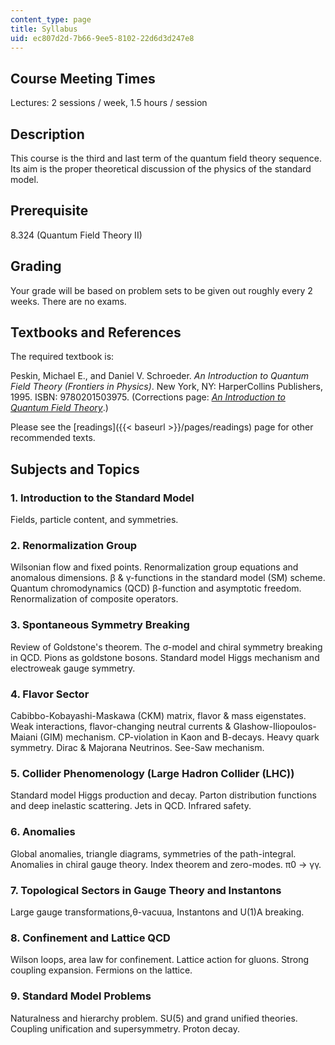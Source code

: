 ```yaml
---
content_type: page
title: Syllabus
uid: ec807d2d-7b66-9ee5-8102-22d6d3d247e8
---
```


Course Meeting Times
--------------------

Lectures: 2 sessions / week, 1.5 hours / session

Description
-----------

This course is the third and last term of the quantum field theory sequence. Its aim is the proper theoretical discussion of the physics of the standard model.

Prerequisite
------------

8.324 (Quantum Field Theory II)

Grading
-------

Your grade will be based on problem sets to be given out roughly every 2 weeks. There are no exams.

Textbooks and References
------------------------

The required textbook is:

Peskin, Michael E., and Daniel V. Schroeder. _An Introduction to Quantum Field Theory (Frontiers in Physics)_. New York, NY: HarperCollins Publishers, 1995. ISBN: 9780201503975. (Corrections page: [_An Introduction to Quantum Field Theory_](http://www.slac.stanford.edu/~mpeskin/QFT.html).)

Please see the [readings]({{< baseurl >}}/pages/readings) page for other recommended texts.

Subjects and Topics
-------------------

### 1\. Introduction to the Standard Model

Fields, particle content, and symmetries.

### 2\. Renormalization Group

Wilsonian flow and fixed points. Renormalization group equations and anomalous dimensions. β & γ-functions in the standard model (SM) scheme. Quantum chromodynamics (QCD) β-function and asymptotic freedom. Renormalization of composite operators.

### 3\. Spontaneous Symmetry Breaking

Review of Goldstone's theorem. The σ-model and chiral symmetry breaking in QCD. Pions as goldstone bosons. Standard model Higgs mechanism and electroweak gauge symmetry.

### 4\. Flavor Sector

Cabibbo-Kobayashi-Maskawa (CKM) matrix, flavor & mass eigenstates. Weak interactions, flavor-changing neutral currents & Glashow-Iliopoulos-Maiani (GIM) mechanism. CP-violation in Kaon and B-decays. Heavy quark symmetry. Dirac & Majorana Neutrinos. See-Saw mechanism.

### 5\. Collider Phenomenology (Large Hadron Collider (LHC))

Standard model Higgs production and decay. Parton distribution functions and deep inelastic scattering. Jets in QCD. Infrared safety.

### 6\. Anomalies

Global anomalies, triangle diagrams, symmetries of the path-integral. Anomalies in chiral gauge theory. Index theorem and zero-modes. π0 → γγ.

### 7\. Topological Sectors in Gauge Theory and Instantons

Large gauge transformations,θ-vacuua, Instantons and U(1)A breaking.

### 8\. Confinement and Lattice QCD

Wilson loops, area law for confinement. Lattice action for gluons. Strong coupling expansion. Fermions on the lattice.

### 9\. Standard Model Problems

Naturalness and hierarchy problem. SU(5) and grand unified theories. Coupling unification and supersymmetry. Proton decay.